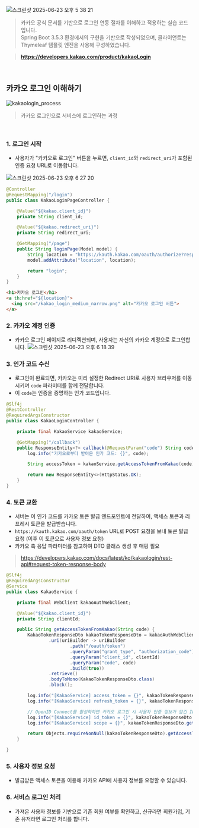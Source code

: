 ![스크린샷 2025-06-23 오후 5 38 21](https://github.com/user-attachments/assets/4caf8b36-85b7-45d8-bfae-fb4bcb7015c2)

> 카카오 공식 문서를 기반으로 로그인 연동 절차를 이해하고 적용하는 실습 코드입니다. <br>
> Spring Boot 3.5.3 환경에서의 구현을 기반으로 작성되었으며, 클라이언트는 Thymeleaf 템플릿 엔진을 사용해 구성하였습니다.

> **https://developers.kakao.com/product/kakaoLogin**

<br>

## 카카오 로그인 이해하기
![kakaologin_process](https://github.com/user-attachments/assets/679b3a31-9fef-4166-9ac8-7c9f40ad051c)
> 카카오 로그인으로 서비스에 로그인하는 과정

<br>

### 1. 로그인 시작
- 사용자가 "카카오로 로그인" 버튼을 누르면, `client_id`와 `redirect_uri`가 포함된 인증 요청 URL로 이동합니다.

![스크린샷 2025-06-23 오후 6 27 20](https://github.com/user-attachments/assets/24a8e256-63b3-4db6-a5f9-61735f9c67a1)
```java
@Controller
@RequestMapping("/login")
public class KakaoLoginPageController {

    @Value("${kakao.client_id}")
    private String client_id;

    @Value("${kakao.redirect_uri}")
    private String redirect_uri;

    @GetMapping("/page")
    public String loginPage(Model model) {
        String location = "https://kauth.kakao.com/oauth/authorize?response_type=code&client_id="+client_id+"&redirect_uri="+redirect_uri;
        model.addAttribute("location", location);

        return "login";
    }
}
```
```html
<h1>카카오 로그인</h1>
<a th:href="${location}">
  <img src="/kakao_login_medium_narrow.png" alt="카카오 로그인 버튼">
</a>
```

### 2. 카카오 계정 인증
- 카카오 로그인 페이지로 리디렉션되며, 사용자는 자신의 카카오 계정으로 로그인합니다.
![스크린샷 2025-06-23 오후 6 18 39](https://github.com/user-attachments/assets/b9e8f4f9-88bc-4486-bff4-93b30cc55208)


### 3. 인가 코드 수신
- 로그인이 완료되면, 카카오는 미리 설정한 Redirect URI로 사용자 브라우저를 이동시키며 `code` 파라미터를 함께 전달합니다.  
- 이 `code`는 인증을 증명하는 인가 코드입니다.
```java
@Slf4j
@RestController
@RequiredArgsConstructor
public class KakaoLoginController {

    private final KakaoService kakaoService;

    @GetMapping("/callback")
    public ResponseEntity<?> callback(@RequestParam("code") String code) {
        log.info("카카오로부터 받아온 인가 코드: {}", code);

        String accessToken = kakaoService.getAccessTokenFromKakao(code);

        return new ResponseEntity<>(HttpStatus.OK);
    }
}
```

### 4. 토큰 교환
- 서버는 이 인가 코드를 카카오 토큰 발급 엔드포인트에 전달하여, 액세스 토큰과 리프레시 토큰을 발급받습니다.
- `https://kauth.kakao.com/oauth/token` URL로 POST 요청을 보내 토큰 발급 요청 (이후 이 토큰으로 사용자 정보 요청)
- 카카오 측 응답 파라미터를 참고하여 DTO 클래스 생성 후 매핑 필요

> https://developers.kakao.com/docs/latest/ko/kakaologin/rest-api#request-token-response-body

```java
@Slf4j
@RequiredArgsConstructor
@Service
public class KakaoService {

    private final WebClient kakaoAuthWebClient;

    @Value("${kakao.client_id}")
    private String clientId;

    public String getAccessTokenFromKakao(String code) {
        KakaoTokenResponseDto kakaoTokenResponseDto = kakaoAuthWebClient.post()
                .uri(uriBuilder -> uriBuilder
                        .path("/oauth/token")
                        .queryParam("grant_type", "authorization_code")
                        .queryParam("client_id", clientId)
                        .queryParam("code", code)
                        .build(true))
                .retrieve()
                .bodyToMono(KakaoTokenResponseDto.class)
                .block();

        log.info("[KakaoService] access_token = {}", kakaoTokenResponseDto.getAccessToken());
        log.info("[KakaoService] refresh_token = {}", kakaoTokenResponseDto.getRefreshToken());

        // OpenID Connect를 활성화하면 카카오 로그인 시 사용자 인증 정보가 담긴 ID 토큰을 액세스 토큰과 함께 발급받을 수 있음.
        log.info("[KakaoService] id_token = {}", kakaoTokenResponseDto.getIdToken());
        log.info("[KakaoService] scope = {}", kakaoTokenResponseDto.getScope());

        return Objects.requireNonNull(kakaoTokenResponseDto).getAccessToken();
    }

}
```

### 5. 사용자 정보 요청
- 발급받은 액세스 토큰을 이용해 카카오 API에 사용자 정보를 요청할 수 있습니다.

### 6. 서비스 로그인 처리
- 가져온 사용자 정보를 기반으로 기존 회원 여부를 확인하고, 신규라면 회원가입, 기존 유저라면 로그인 처리를 합니다.
